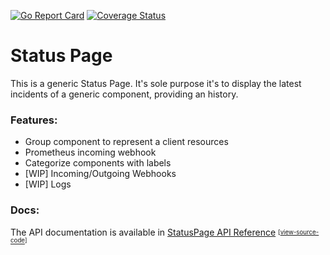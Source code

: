 [![Go Report Card](https://goreportcard.com/badge/github.com/involvestecnologia/statuspage)](https://goreportcard.com/report/github.com/involvestecnologia/statuspage)
[![Coverage Status](https://coveralls.io/repos/github/involvestecnologia/statuspage/badge.svg?branch=master)](https://coveralls.io/github/involvestecnologia/statuspage?branch=master)
# Status Page

This is a generic Status Page. It's sole purpose it's to display the latest incidents of a generic component, providing an history.

### Features:
 - Group component to represent a client resources
 - Prometheus incoming webhook
 - Categorize components with labels
 - [WIP] Incoming/Outgoing Webhooks
 - [WIP] Logs

### Docs:
 The API documentation is available in [StatusPage API Reference](https://involvestecnologia.github.io/statuspage-api-reference) <sub><sup>[[view-source-code](https://github.com/involvestecnologia/statuspage-api-reference)]</sup></sub>
